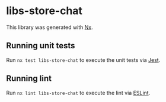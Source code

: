 # libs-store-chat

This library was generated with [Nx](https://nx.dev).

## Running unit tests

Run `nx test libs-store-chat` to execute the unit tests via [Jest](https://jestjs.io).

## Running lint

Run `nx lint libs-store-chat` to execute the lint via [ESLint](https://eslint.org/).
